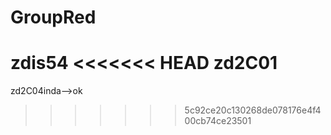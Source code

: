 # GroupRed

zdis54
<<<<<<< HEAD
zd2C01
=======
zd2C04inda-->ok
>>>>>>> 5c92ce20c130268de078176e4f400cb74ce23501

